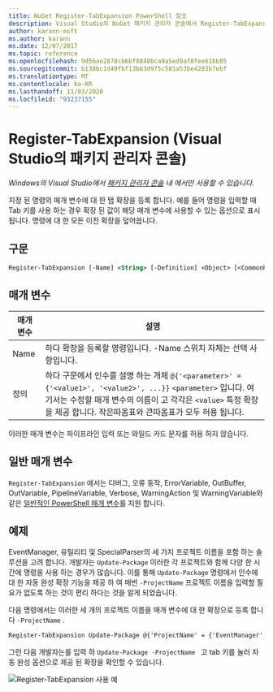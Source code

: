 ```yaml
---
title: NuGet Register-TabExpansion PowerShell 참조
description: Visual Studio의 NuGet 패키지 관리자 콘솔에서 Register-TabExpansion PowerShell 명령에 대 한 참조입니다.
author: karann-msft
ms.author: karann
ms.date: 12/07/2017
ms.topic: reference
ms.openlocfilehash: 9d5bae2878cb6bf0848bca9a5ed9af0fee61bb85
ms.sourcegitcommit: b138bc1d49fbf13b63d975c581a53be4283b7ebf
ms.translationtype: MT
ms.contentlocale: ko-KR
ms.lasthandoff: 11/03/2020
ms.locfileid: "93237155"
---
```

# <a name="register-tabexpansion-package-manager-console-in-visual-studio"></a>Register-TabExpansion (Visual Studio의 패키지 관리자 콘솔)

*Windows의 Visual Studio에서 [패키지 관리자 콘솔](../../consume-packages/install-use-packages-powershell.md) 내 에서만 사용할 수 있습니다.*

지정 된 명령의 매개 변수에 대 한 탭 확장을 등록 합니다. 예를 들어 명령을 입력할 때 Tab 키를 사용 하는 경우 확장 된 값이 해당 매개 변수에 사용할 수 있는 옵션으로 표시 됩니다. 명령에 대 한 모든 이전 확장을 덮어씁니다.

## <a name="syntax"></a>구문

```ps
Register-TabExpansion [-Name] <String> [-Definition] <Object> [<CommonParameters>]
```

## <a name="parameters"></a>매개 변수

| 매개 변수 | 설명 |
| --- | --- |
| Name | 하다 확장을 등록할 명령입니다. -Name 스위치 자체는 선택 사항입니다. |
| 정의 | 하다 구문에서 인수를 설명 하는 개체 `@{'<parameter>' = {'<value1>', '<value2>', ...}}` `<parameter>` 입니다. 여기서는 수정할 매개 변수의 이름이 고 각각은 `<value>` 특정 확장을 제공 합니다. 작은따옴표와 큰따옴표가 모두 허용 됩니다. |

이러한 매개 변수는 파이프라인 입력 또는 와일드 카드 문자를 허용 하지 않습니다.

## <a name="common-parameters"></a>일반 매개 변수

`Register-TabExpansion` 에서는 디버그, 오류 동작, ErrorVariable, OutBuffer, OutVariable, PipelineVariable, Verbose, WarningAction 및 WarningVariable와 같은 [일반적인 PowerShell 매개 변수](/powershell/module/microsoft.powershell.core/about/about_commonparameters)를 지원 합니다.

## <a name="examples"></a>예제

EventManager, 유틸리티 및 SpecialParser의 세 가지 프로젝트 이름을 포함 하는 솔루션을 고려 합니다. 개발자는 `Update-Package` 이러한 각 프로젝트와 함께 다양 한 시간에 명령을 사용 하는 경우가 많습니다. 이를 통해 `Update-Package` 명령에서 인수에 대 한 자동 완성 확장 기능을 제공 하 여 매번 `-ProjectName` 프로젝트 이름을 입력할 필요가 없도록 하는 것이 편리 하다는 것을 알게 되었습니다. 

다음 명령에서는 이러한 세 개의 프로젝트 이름을 매개 변수에 대 한 확장으로 등록 합니다 `-ProjectName` .

```ps
Register-TabExpansion Update-Package @{'ProjectName' = {'EventManager', 'Utilities', 'SpecialParser'}}    
```

그런 다음 개발자는를 입력 하 `Update-Package -ProjectName ` 고 tab 키를 눌러 자동 완성 옵션으로 제공 된 확장을 확인할 수 있습니다.

![Register-TabExpansion 사용 예](media/Register-TabExpansion-Example.png)